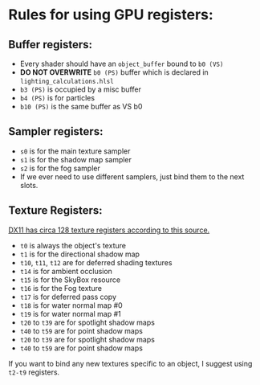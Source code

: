 # Rules for using GPU registers:

## Buffer registers:
- Every shader should have an `object_buffer` bound to `b0 (VS)`
- **DO NOT OVERWRITE** `b0 (PS)` buffer which is declared in `lighting_calculations.hlsl`
- `b3 (PS)` is occupied by a misc buffer
- `b4 (PS)` is for particles
- `b10 (PS)` is the same buffer as VS b0

## Sampler registers:
- `s0` is for the main texture sampler
- `s1` is for the shadow map sampler
- `s2` is for the fog sampler
- If we ever need to use different samplers, just bind them to the next slots.

## Texture Registers:
[DX11 has circa 128 texture registers according to this source.](https://gamedev.stackexchange.com/questions/158632/hlsl-registers-and-slots)
- `t0` is always the object's texture
- `t1` is for the directional shadow map
- `t10`, `t11`, `t12` are for deferred shading textures
- `t14` is for ambient occlusion
- `t15` is for the SkyBox resource
- `t16` is for the Fog texture
- `t17` is for deferred pass copy
- `t18` is for water normal map #0
- `t19` is for water normal map #1
- `t20` to `t39` are for spotlight shadow maps
- `t40` to `t59` are for point shadow maps
- `t20` to `t39` are for spotlight shadow maps
- `t40` to `t59` are for point shadow maps

If you want to bind any new textures specific to an object, I suggest using `t2-t9` registers.
